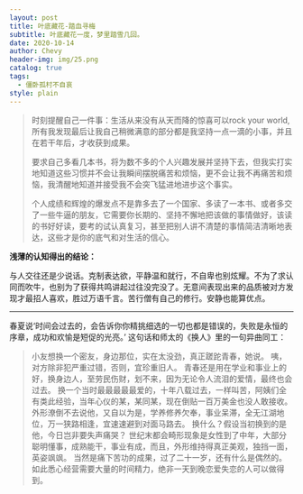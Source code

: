 ```yaml
---
layout: post
title: 叶底藏花-踏血寻梅
subtitle: 叶底藏花一度，梦里踏雪几回。
date: 2020-10-14
author: Chevy
header-img: img/25.png
catalog: true
tags:
  - 僵卧孤村不自哀
style: plain
---
```


> 时刻提醒自己一件事：生活从来没有从天而降的惊喜可以rock your world,所有我发现最后让我自己稍微满意的部分都是我坚持一点一滴的小事，并且在若干年后，才收获到成果。
>
> 要求自己多看几本书，将为数不多的个人兴趣发展并坚持下去，但我实打实地知道这些习惯并不会让我瞬间摆脱痛苦和烦恼，更不会让我不再痛苦和烦恼，我清醒地知道并接受我不会突飞猛进地进步这个事实。
>
> 个人成绩和辉煌的爆发点不是靠多去了一个国家、多读了一本书、或者多交了一些牛逼的朋友，它需要你长期的、坚持不懈地把该做的事情做好，该读的书好好读，要考的试认真复习，甚至把别人讲不清楚的事情简洁清晰地表达，这些才是你的底气和对生活的信心。

**浅薄的认知得出的结论：**

与人交往还是少说话。克制表达欲，平静温和就行，不自卑也别炫耀。不为了求认同而吹牛，也别为了获得共鸣讲起过往没完没了。无意间表现出来的品质被对方发现才最招人喜欢，胜过万语千言。苦行僧有自己的修行。安静也能算优点。

---

春夏说‘时间会过去的，会告诉你你精挑细选的一切也都是错误的，失败是永恒的序章，成功和欢愉是短促的光亮。’ 这句话和师太的《换人》里的一句异曲同工：

> 小友想换一个密友，身边那位，实在太没劲，真正蹉跎青春，她说。
> 咦，对方除非犯严重过错，否则，宜珍重旧人。
> 青春还是用在学业和事业上的好，换身边人，至劳民伤财，划不来，因为无论令人流泪的爱情，最终也会过去。
> 换一个当时最最最最最爱的，十年八载过去，一样叫苦，阿姨们全有类此经验，当年心仪的某，某同某，现在倒贴一百万美金也没人敢接收。
> 外形潦倒不去说他，又自以为是，学养修养欠奉，事业呆滞，全无江湖地位，万一狭路相逢，宜速速避到对面马路去。
> 换什么？假设当初换到的是他，今日岂非要失声痛哭？
> 世纪末都会畸形现象是女性到了中年，大部分聪明懂事，成熟能干，事业有成，而且，外形维持得真正美观，独挡一面，英姿飒飒。
> 当然是痛下苦功的成果，过了二十一岁，还有什么是偶然的。
> 如此悉心经营需要大量的时间精力，绝非一天到晚恋爱失恋的人可以做得到。